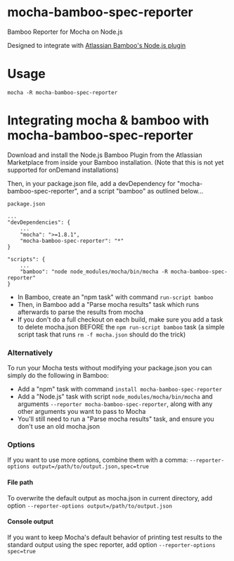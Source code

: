 mocha-bamboo-spec-reporter
=====================

Bamboo Reporter for Mocha on Node.js

Designed to integrate with [Atlassian Bamboo's Node.js plugin](https://marketplace.atlassian.com/plugins/com.atlassian.bamboo.plugins.bamboo-nodejs-plugin)

Usage
=====

    mocha -R mocha-bamboo-spec-reporter
    
Integrating mocha & bamboo with mocha-bamboo-spec-reporter
=====================================================

Download and install the Node.js Bamboo Plugin from the Atlassian Marketplace from inside your Bamboo installation.  (Note that this is not yet supported for onDemand installations)

Then, in your package.json file, add a devDependency for "mocha-bamboo-spec-reporter", and a script "bamboo" as outlined below...

    package.json
    
    ...
    "devDependencies": {
        ...
        "mocha": ">=1.8.1",
        "mocha-bamboo-spec-reporter": "*"
    }
    
    "scripts": {
        ...
        "bamboo": "node node_modules/mocha/bin/mocha -R mocha-bamboo-spec-reporter"
    }
    
* In Bamboo, create an "npm task" with command `run-script bamboo`
* Then, in Bamboo add a "Parse mocha results" task which runs afterwards to parse the results from mocha
* If you don't do a full checkout on each build, make sure you add a task to delete mocha.json BEFORE the `npm run-script bamboo` task (a simple script task that runs `rm -f mocha.json` should do the trick)

### Alternatively

To run your Mocha tests without modifying your package.json you can simply do the following in Bamboo:

* Add a "npm" task with command `install mocha-bamboo-spec-reporter`
* Add a "Node.js" task with script `node_modules/mocha/bin/mocha` and arguments `--reporter mocha-bamboo-spec-reporter`, along with any other arguments you want to pass to Mocha
* You'll still need to run a "Parse mocha results" task, and ensure you don't use an old mocha.json

### Options

If you want to use more options, combine them with a comma: `--reporter-options output=/path/to/output.json,spec=true`

#### File path

To overwrite the default output as mocha.json in current directory, add option `--reporter-options output=/path/to/output.json`

#### Console output

If you want to keep Mocha's default behavior of printing test results to the standard output using the spec reporter, add option `--reporter-options spec=true`
